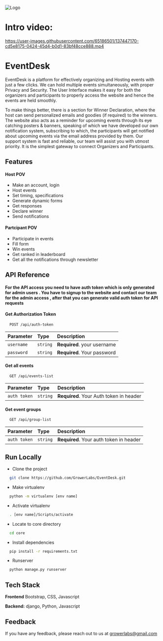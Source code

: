 
![Logo](https://i.imgur.com/j4ffLKS.png)


# Intro video:

https://user-images.githubusercontent.com/65186501/137447170-cd5e8175-0424-45d4-b0d1-83bf48cce888.mp4



    


# EventDesk

EventDesk is a platform for effectively organizing and Hosting events with just a few clicks.
We can hold multiple events simultaneously, with proper Privacy and Security.
The User Interface makes it easy for both the organizers and participants to properly access the website and hence the events are held smoothly. 


To make things better, there is a section for Winner Declaration, where the host can send personalized emails and goodies (if required) to the winners. 
The website also acts as a reminder for upcoming events through its eye catching posters & banners, speaking of which we have developed our own notification system, subscribing to which, the participants will get notified about upcoming events via the email address provided by them. Our support system is fast and reliable, our team will assist you with utmost priority.
It is the simplest gateway to connect Organizers and Participants.






<!-- to know more visit website: http://event-desk.herokuapp.com/ -->
## Features

#### Host POV

- Make an account, login
- Host events
- Set timing, specifications
- Generate dynamic forms
- Get responses
- Declare winner
- Send notifications


#### Partcipant POV
- Participate in events
- Fill form
- Win events
- Get ranked in leaderboard
- Get all the notifications through newsletter





## API Reference

#### For the API access you need to have auth token which is only generated for admin users . You have to signup to the website and contact our team for the admin access , after that you can generate valid auth token for API requests 


#### Get Authorization Token

```http
  POST /api/auth-token
```

| Parameter | Type     | Description                |
| :-------- | :------- | :------------------------- |
| `username` | `string` | **Required**. your username |
| `password` | `string` | **Required**. Your password|



#### Get all events

```http
  GET /api/events-list
```

| Parameter | Type     | Description                |
| :-------- | :------- | :------------------------- |
| `auth token` | `string` | **Required**. Your Auth token in header |

#### Get event groups

```http
  GET /api/group-list
```

| Parameter | Type     | Description                       |
| :-------- | :------- | :-------------------------------- |
| `auth token`      | `string` | **Required**. Your auth token in header|



  




  
## Run Locally

- Clone the project

```bash
  git clone https://github.com/GrowerLabs/EventDesk.git
```


- Make virtualenv

```bash
  python -m virtualenv [env name]
```
- Activate virtualenv

```bash
  . [env name]/Scripts/activate
```
- Locate to core directory
```bash
  cd core
```

- Install dependencies

```bash
  pip install -r requirements.txt
```


- Runserver

```bash
  python manage.py runserver
```




  
## Tech Stack


**Frontend** Bootstrap, CSS, Javascript

**Backend:** django, Python, Javascript


  
## Feedback

If you have any feedback, please reach out to us at growerlabs@gmail.com

  
